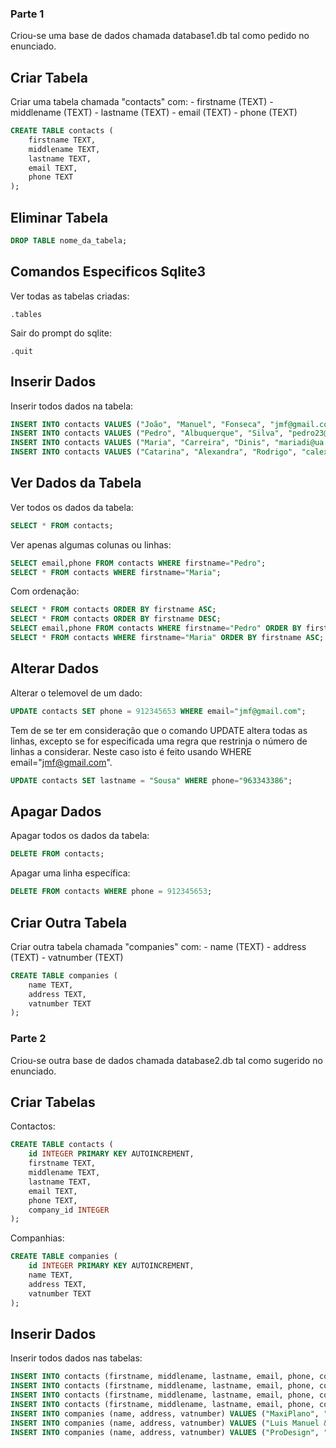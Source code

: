 ### Parte 1

Criou-se uma base de dados chamada database1.db tal como pedido no enunciado.

## Criar Tabela

Criar uma tabela chamada "contacts" com:
    - firstname (TEXT)
    - middlename (TEXT)
    - lastname (TEXT)
    - email (TEXT)
    - phone (TEXT)
```sql
CREATE TABLE contacts (
    firstname TEXT,
    middlename TEXT,
    lastname TEXT,
    email TEXT,
    phone TEXT
);
```

## Eliminar Tabela

```sql
DROP TABLE nome_da_tabela;
```

## Comandos Especificos Sqlite3

Ver todas as tabelas criadas:
```sqlite
.tables
```
Sair do prompt do sqlite:
```sqlite
.quit
```

## Inserir Dados

Inserir todos dados na tabela:
```sql
INSERT INTO contacts VALUES ("João", "Manuel", "Fonseca", "jmf@gmail.com", "912345654");
INSERT INTO contacts VALUES ("Pedro", "Albuquerque", "Silva", "pedro23@gmail.com", "932454349");
INSERT INTO contacts VALUES ("Maria", "Carreira", "Dinis", "mariadi@ua.pt", "234958673");
INSERT INTO contacts VALUES ("Catarina", "Alexandra", "Rodrigo", "calexro@sapo.pt", "963343386");
```

## Ver Dados da Tabela

Ver todos os dados da tabela:
```sql
SELECT * FROM contacts;
```
Ver apenas algumas colunas ou linhas:
```sql
SELECT email,phone FROM contacts WHERE firstname="Pedro";
SELECT * FROM contacts WHERE firstname="Maria";
```

Com ordenação:
```sql
SELECT * FROM contacts ORDER BY firstname ASC;
SELECT * FROM contacts ORDER BY firstname DESC;
SELECT email,phone FROM contacts WHERE firstname="Pedro" ORDER BY firstname ASC;
SELECT * FROM contacts WHERE firstname="Maria" ORDER BY firstname ASC;
```

## Alterar Dados

Alterar o telemovel de um dado:
```sql
UPDATE contacts SET phone = 912345653 WHERE email="jmf@gmail.com";
```
Tem de se ter em consideração que o comando UPDATE altera todas as linhas, excepto se for especificada uma regra que restrinja o número de linhas a considerar. Neste caso isto é feito usando WHERE email="jmf@gmail.com".
```sql
UPDATE contacts SET lastname = "Sousa" WHERE phone="963343386";
```

## Apagar Dados

Apagar todos os dados da tabela:
```sql
DELETE FROM contacts;
```
Apagar uma linha específica:
```sql
DELETE FROM contacts WHERE phone = 912345653;
```
## Criar Outra Tabela

Criar outra tabela chamada "companies" com:
    - name (TEXT)
    - address (TEXT)
    - vatnumber (TEXT)
```sql
CREATE TABLE companies (
    name TEXT,
    address TEXT,
    vatnumber TEXT
);
```

### Parte 2

Criou-se outra base de dados chamada database2.db tal como sugerido no enunciado.

## Criar Tabelas

Contactos:
```sql
CREATE TABLE contacts (
    id INTEGER PRIMARY KEY AUTOINCREMENT,
    firstname TEXT,
    middlename TEXT,
    lastname TEXT,
    email TEXT,
    phone TEXT,
    company_id INTEGER
);
```
Companhias:
```sql
CREATE TABLE companies (
    id INTEGER PRIMARY KEY AUTOINCREMENT,
    name TEXT,
    address TEXT,
    vatnumber TEXT
);
```

## Inserir Dados

Inserir todos dados nas tabelas:
```sql
INSERT INTO contacts (firstname, middlename, lastname, email, phone, company_id) VALUES ("João", "Manuel", "Fonseca", "jmf@gmail.com", "912345654", 3);
INSERT INTO contacts (firstname, middlename, lastname, email, phone, company_id) VALUES ("Pedro", "Albuquerque", "Silva", "pedro23@gmail.com", "932454349", 2);
INSERT INTO contacts (firstname, middlename, lastname, email, phone, company_id) VALUES ("Maria", "Carreira", "Dinis", "mariadi@ua.pt", "234958673", 1);
INSERT INTO contacts (firstname, middlename, lastname, email, phone, company_id) VALUES ("Catarina", "Alexandra", "Rodrigo", "calexro@sapo.pt", "963343386", 1);
INSERT INTO companies (name, address, vatnumber) VALUES ("MaxiPlano", "Aveiro", "123123123123");
INSERT INTO companies (name, address, vatnumber) VALUES ("Luis Manuel & filhos", "Águeda", "54534343435");
INSERT INTO companies (name, address, vatnumber) VALUES ("ProDesign", "Porto", "54534343435");
```